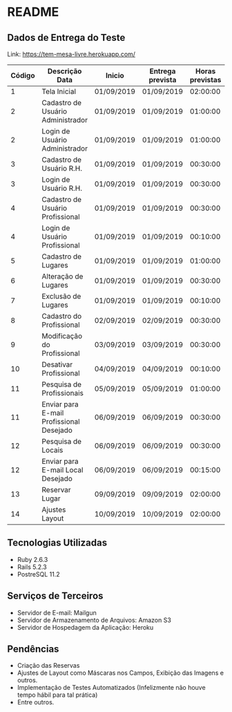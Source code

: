 # README

## Dados de Entrega do Teste

Link: https://tem-mesa-livre.herokuapp.com/

Código |	Descrição	Data | Inicio	| Entrega prevista | Horas previstas | Horas executadas | Status atual
------ | ------ | ------ | ------| ------- | ------ | ------
1 |	Tela Inicial |	01/09/2019 | 01/09/2019 | 02:00:00 | 02:00:00 | Concluída
2 |	Cadastro de Usuário Administrador |	01/09/2019 | 01/09/2019 | 01:00:00 | 01:00:00 | Concluída
2 |	Login de Usuário Administrador |	01/09/2019 | 01/09/2019 | 01:00:00 | 01:00:00 | Concluída
3 |	Cadastro de Usuário R.H. |	01/09/2019 | 01/09/2019 | 00:30:00 | 00:30:00 | Concluída
3 |	Login de Usuário R.H. |	01/09/2019 | 01/09/2019 | 00:30:00 | 00:30:00 | Concluída
4 |	Cadastro de Usuário Profissional |	01/09/2019 | 01/09/2019 | 00:30:00 | 00:30:00 | Concluída
4 |	Login de Usuário Profissional	| 01/09/2019 | 01/09/2019 | 00:10:00 | 00:10:00 | Concluída
5 |	Cadastro de Lugares	| 01/09/2019 | 01/09/2019 | 01:00:00 | 01:00:00 | Concluída
6 |	Alteração de Lugares	| 01/09/2019 | 01/09/2019 | 00:30:00 | 00:30:00 | Concluída
7 |	Exclusão de Lugares	| 01/09/2019 | 01/09/2019 | 00:10:00 | 00:10:00 | Concluída
8 |	Cadastro do Profissional	| 02/09/2019 | 02/09/2019 | 00:30:00 | 00:30:00 | Concluída
9 |	Modificação do Profissional	| 03/09/2019 | 03/09/2019 | 00:30:00 | 00:30:00 | Concluída
10 |	Desativar Profissional	| 04/09/2019 | 04/09/2019 | 00:10:00 | 00:10:00 | Concluída
11 |	Pesquisa de Profissionais	| 05/09/2019 | 05/09/2019 | 01:00:00 | 01:00:00 | Concluída
11 |	Enviar para E-mail Profissional Desejado	| 06/09/2019 | 06/09/2019 | 00:30:00 | 00:30:00 | Concluída
12 |	Pesquisa de Locais | 06/09/2019 | 06/09/2019 | 00:30:00 | 00:30:00 | Concluída
12 |	Enviar para E-mail Local Desejado	| 06/09/2019 | 06/09/2019 | 00:15:00 | 00:15:00 |	Concluída
13 |	Reservar Lugar	| 09/09/2019 | 09/09/2019 | 02:00:00 | | Pendente
14 |	Ajustes Layout	| 10/09/2019 | 10/09/2019 | 02:00:00 | | Pendente

## Tecnologias Utilizadas

- Ruby 2.6.3
- Rails 5.2.3
- PostreSQL 11.2

## Serviços de Terceiros

- Servidor de E-mail: Mailgun
- Servidor de Armazenamento de Arquivos: Amazon S3
- Servidor de Hospedagem da Aplicação: Heroku

## Pendências

- Criação das Reservas 
- Ajustes de Layout como Máscaras nos Campos, Exibição das Imagens e outros.
- Implementação de Testes Automatizados (Infelizmente não houve tempo hábil para tal prática)
- Entre outros.
